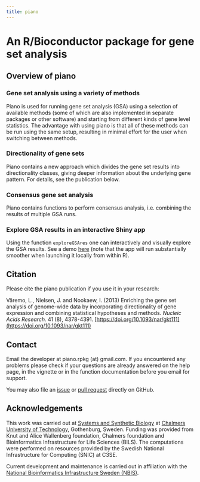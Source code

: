 ```yaml
---
title: piano
---
```


# An R/Bioconductor package for gene set analysis

## Overview of piano

### Gene set analysis using a variety of methods
Piano is used for running gene set analysis (GSA) using a selection of available methods (some of which are also implemented in separate packages or other software) and starting from different kinds of gene level statistics. The advantage with using piano is that all of these methods can be run using the same setup, resulting in minimal effort for the user when switching between methods. 

### Directionality of gene sets
Piano contains a new approach which divides the gene set results into directionality classes, giving deeper information about the underlying gene pattern.  For details, see the publication below.

### Consensus gene set analysis
Piano contains functions to perform consensus analysis, i.e. combining the results of multiple GSA runs.

### Explore GSA results in an interactive Shiny app
Using the function `exploreGSAres` one can interactively and visually explore the GSA results. See a demo [here](https://leifscilife.shinyapps.io/exploreGSAres/) (note that the app will run substantially smoother when launching it locally from within R).

## Citation

Please cite the piano publication if you use it in your research:

Väremo, L., Nielsen, J. and Nookaew, I. (2013) Enriching the gene set analysis of genome-wide data by incorporating directionality of gene expression and combining statistical hypotheses and methods. *Nucleic Acids Research.* 41 (8), 4378-4391. [https://doi.org/10.1093/nar/gkt111](https://doi.org/10.1093/nar/gkt111)

## Contact

Email the developer at piano.rpkg (at) gmail.com.
If you encountered any problems please check if your questions are already answered on the help page, in the vignette or in the function documentation before you email for support. 

You may also file an [issue](https://github.com/varemo/piano/issues) or [pull request](https://github.com/varemo/piano/pulls) directly on GitHub.

## Acknowledgements

This work was carried out at [Systems and Synthetic Biology](https://sysbio.se) at [Chalmers University of Technology](https://chalmers.se), Gothenburg, Sweden. Funding was provided from Knut and Alice Wallenberg foundation, Chalmers foundation and Bioinformatics Infrastructure for Life Sciences (BILS). The computations were performed on resources provided by the Swedish National Infrastructure for Computing (SNIC) at C3SE.

Current development and maintenance is carried out in affiliation with the [National Bioinformatics Infrastructure Sweden (NBIS)](https://nbis.se).
